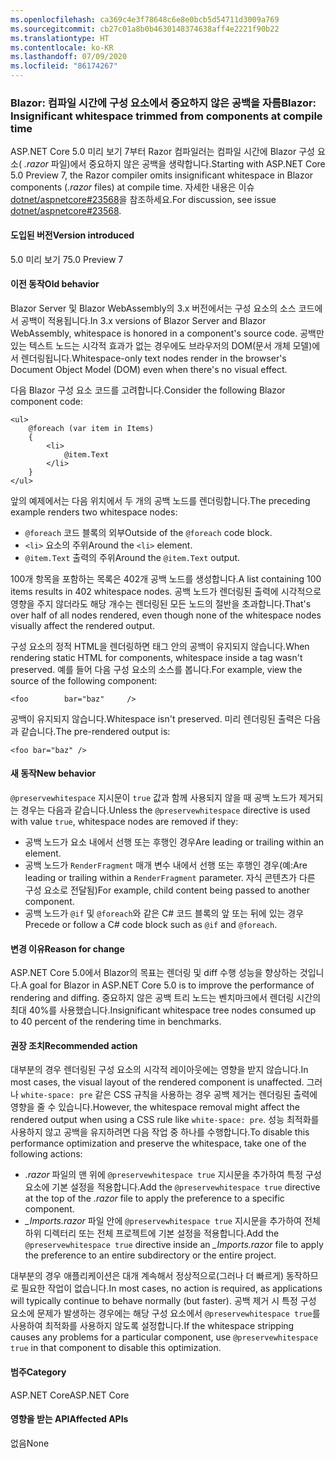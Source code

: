```yaml
---
ms.openlocfilehash: ca369c4e3f78648c6e8e0bcb5d54711d3009a769
ms.sourcegitcommit: cb27c01a8b0b4630148374638aff4e2221f90b22
ms.translationtype: HT
ms.contentlocale: ko-KR
ms.lasthandoff: 07/09/2020
ms.locfileid: "86174267"
---
```

### <a name="blazor-insignificant-whitespace-trimmed-from-components-at-compile-time"></a><span data-ttu-id="7a866-101">Blazor: 컴파일 시간에 구성 요소에서 중요하지 않은 공백을 자름</span><span class="sxs-lookup"><span data-stu-id="7a866-101">Blazor: Insignificant whitespace trimmed from components at compile time</span></span>

<span data-ttu-id="7a866-102">ASP.NET Core 5.0 미리 보기 7부터 Razor 컴파일러는 컴파일 시간에 Blazor 구성 요소( *.razor* 파일)에서 중요하지 않은 공백을 생략합니다.</span><span class="sxs-lookup"><span data-stu-id="7a866-102">Starting with ASP.NET Core 5.0 Preview 7, the Razor compiler omits insignificant whitespace in Blazor components (*.razor* files) at compile time.</span></span> <span data-ttu-id="7a866-103">자세한 내용은 이슈 [dotnet/aspnetcore#23568](https://github.com/dotnet/aspnetcore/issues/23568)을 참조하세요.</span><span class="sxs-lookup"><span data-stu-id="7a866-103">For discussion, see issue [dotnet/aspnetcore#23568](https://github.com/dotnet/aspnetcore/issues/23568).</span></span>

#### <a name="version-introduced"></a><span data-ttu-id="7a866-104">도입된 버전</span><span class="sxs-lookup"><span data-stu-id="7a866-104">Version introduced</span></span>

<span data-ttu-id="7a866-105">5.0 미리 보기 7</span><span class="sxs-lookup"><span data-stu-id="7a866-105">5.0 Preview 7</span></span>

#### <a name="old-behavior"></a><span data-ttu-id="7a866-106">이전 동작</span><span class="sxs-lookup"><span data-stu-id="7a866-106">Old behavior</span></span>

<span data-ttu-id="7a866-107">Blazor Server 및 Blazor WebAssembly의 3.x 버전에서는 구성 요소의 소스 코드에서 공백이 적용됩니다.</span><span class="sxs-lookup"><span data-stu-id="7a866-107">In 3.x versions of Blazor Server and Blazor WebAssembly, whitespace is honored in a component's source code.</span></span> <span data-ttu-id="7a866-108">공백만 있는 텍스트 노드는 시각적 효과가 없는 경우에도 브라우저의 DOM(문서 개체 모델)에서 렌더링됩니다.</span><span class="sxs-lookup"><span data-stu-id="7a866-108">Whitespace-only text nodes render in the browser's Document Object Model (DOM) even when there's no visual effect.</span></span>

<span data-ttu-id="7a866-109">다음 Blazor 구성 요소 코드를 고려합니다.</span><span class="sxs-lookup"><span data-stu-id="7a866-109">Consider the following Blazor component code:</span></span>

```razor
<ul>
    @foreach (var item in Items)
    {
        <li>
            @item.Text
        </li>
    }
</ul>
```

<span data-ttu-id="7a866-110">앞의 예제에서는 다음 위치에서 두 개의 공백 노드를 렌더링합니다.</span><span class="sxs-lookup"><span data-stu-id="7a866-110">The preceding example renders two whitespace nodes:</span></span>

* <span data-ttu-id="7a866-111">`@foreach` 코드 블록의 외부</span><span class="sxs-lookup"><span data-stu-id="7a866-111">Outside of the `@foreach` code block.</span></span>
* <span data-ttu-id="7a866-112">`<li>` 요소의 주위</span><span class="sxs-lookup"><span data-stu-id="7a866-112">Around the `<li>` element.</span></span>
* <span data-ttu-id="7a866-113">`@item.Text` 출력의 주위</span><span class="sxs-lookup"><span data-stu-id="7a866-113">Around the `@item.Text` output.</span></span>

<span data-ttu-id="7a866-114">100개 항목을 포함하는 목록은 402개 공백 노드를 생성합니다.</span><span class="sxs-lookup"><span data-stu-id="7a866-114">A list containing 100 items results in 402 whitespace nodes.</span></span> <span data-ttu-id="7a866-115">공백 노드가 렌더링된 출력에 시각적으로 영향을 주지 않더라도 해당 개수는 렌더링된 모든 노드의 절반을 초과합니다.</span><span class="sxs-lookup"><span data-stu-id="7a866-115">That's over half of all nodes rendered, even though none of the whitespace nodes visually affect the rendered output.</span></span>

<span data-ttu-id="7a866-116">구성 요소의 정적 HTML을 렌더링하면 태그 안의 공백이 유지되지 않습니다.</span><span class="sxs-lookup"><span data-stu-id="7a866-116">When rendering static HTML for components, whitespace inside a tag wasn't preserved.</span></span> <span data-ttu-id="7a866-117">예를 들어 다음 구성 요소의 소스를 봅니다.</span><span class="sxs-lookup"><span data-stu-id="7a866-117">For example, view the source of the following component:</span></span>

```razor
<foo        bar="baz"     />
```

<span data-ttu-id="7a866-118">공백이 유지되지 않습니다.</span><span class="sxs-lookup"><span data-stu-id="7a866-118">Whitespace isn't preserved.</span></span> <span data-ttu-id="7a866-119">미리 렌더링된 출력은 다음과 같습니다.</span><span class="sxs-lookup"><span data-stu-id="7a866-119">The pre-rendered output is:</span></span>

```razor
<foo bar="baz" />
```

#### <a name="new-behavior"></a><span data-ttu-id="7a866-120">새 동작</span><span class="sxs-lookup"><span data-stu-id="7a866-120">New behavior</span></span>

<span data-ttu-id="7a866-121">`@preservewhitespace` 지시문이 `true` 값과 함께 사용되지 않을 때 공백 노드가 제거되는 경우는 다음과 같습니다.</span><span class="sxs-lookup"><span data-stu-id="7a866-121">Unless the `@preservewhitespace` directive is used with value `true`, whitespace nodes are removed if they:</span></span>

* <span data-ttu-id="7a866-122">공백 노드가 요소 내에서 선행 또는 후행인 경우</span><span class="sxs-lookup"><span data-stu-id="7a866-122">Are leading or trailing within an element.</span></span>
* <span data-ttu-id="7a866-123">공백 노드가 `RenderFragment` 매개 변수 내에서 선행 또는 후행인 경우(예:</span><span class="sxs-lookup"><span data-stu-id="7a866-123">Are leading or trailing within a `RenderFragment` parameter.</span></span> <span data-ttu-id="7a866-124">자식 콘텐츠가 다른 구성 요소로 전달됨)</span><span class="sxs-lookup"><span data-stu-id="7a866-124">For example, child content being passed to another component.</span></span>
* <span data-ttu-id="7a866-125">공백 노드가 `@if` 및 `@foreach`와 같은 C# 코드 블록의 앞 또는 뒤에 있는 경우</span><span class="sxs-lookup"><span data-stu-id="7a866-125">Precede or follow a C# code block such as `@if` and `@foreach`.</span></span>

#### <a name="reason-for-change"></a><span data-ttu-id="7a866-126">변경 이유</span><span class="sxs-lookup"><span data-stu-id="7a866-126">Reason for change</span></span>

<span data-ttu-id="7a866-127">ASP.NET Core 5.0에서 Blazor의 목표는 렌더링 및 diff 수행 성능을 향상하는 것입니다.</span><span class="sxs-lookup"><span data-stu-id="7a866-127">A goal for Blazor in ASP.NET Core 5.0 is to improve the performance of rendering and diffing.</span></span> <span data-ttu-id="7a866-128">중요하지 않은 공백 트리 노드는 벤치마크에서 렌더링 시간의 최대 40%를 사용했습니다.</span><span class="sxs-lookup"><span data-stu-id="7a866-128">Insignificant whitespace tree nodes consumed up to 40 percent of the rendering time in benchmarks.</span></span>

#### <a name="recommended-action"></a><span data-ttu-id="7a866-129">권장 조치</span><span class="sxs-lookup"><span data-stu-id="7a866-129">Recommended action</span></span>

<span data-ttu-id="7a866-130">대부분의 경우 렌더링된 구성 요소의 시각적 레이아웃에는 영향을 받지 않습니다.</span><span class="sxs-lookup"><span data-stu-id="7a866-130">In most cases, the visual layout of the rendered component is unaffected.</span></span> <span data-ttu-id="7a866-131">그러나 `white-space: pre` 같은 CSS 규칙을 사용하는 경우 공백 제거는 렌더링된 출력에 영향을 줄 수 있습니다.</span><span class="sxs-lookup"><span data-stu-id="7a866-131">However, the whitespace removal might affect the rendered output when using a CSS rule like `white-space: pre`.</span></span> <span data-ttu-id="7a866-132">성능 최적화를 사용하지 않고 공백을 유지하려면 다음 작업 중 하나를 수행합니다.</span><span class="sxs-lookup"><span data-stu-id="7a866-132">To disable this performance optimization and preserve the whitespace, take one of the following actions:</span></span>

* <span data-ttu-id="7a866-133">*.razor* 파일의 맨 위에 `@preservewhitespace true` 지시문을 추가하여 특정 구성 요소에 기본 설정을 적용합니다.</span><span class="sxs-lookup"><span data-stu-id="7a866-133">Add the `@preservewhitespace true` directive at the top of the *.razor* file to apply the preference to a specific component.</span></span>
* <span data-ttu-id="7a866-134">*_Imports.razor* 파일 안에 `@preservewhitespace true` 지시문을 추가하여 전체 하위 디렉터리 또는 전체 프로젝트에 기본 설정을 적용합니다.</span><span class="sxs-lookup"><span data-stu-id="7a866-134">Add the `@preservewhitespace true` directive inside an *_Imports.razor* file to apply the preference to an entire subdirectory or the entire project.</span></span>

<span data-ttu-id="7a866-135">대부분의 경우 애플리케이션은 대개 계속해서 정상적으로(그러나 더 빠르게) 동작하므로 필요한 작업이 없습니다.</span><span class="sxs-lookup"><span data-stu-id="7a866-135">In most cases, no action is required, as applications will typically continue to behave normally (but faster).</span></span> <span data-ttu-id="7a866-136">공백 제거 시 특정 구성 요소에 문제가 발생하는 경우에는 해당 구성 요소에서 `@preservewhitespace true`를 사용하여 최적화를 사용하지 않도록 설정합니다.</span><span class="sxs-lookup"><span data-stu-id="7a866-136">If the whitespace stripping causes any problems for a particular component, use `@preservewhitespace true` in that component to disable this optimization.</span></span>

#### <a name="category"></a><span data-ttu-id="7a866-137">범주</span><span class="sxs-lookup"><span data-stu-id="7a866-137">Category</span></span>

<span data-ttu-id="7a866-138">ASP.NET Core</span><span class="sxs-lookup"><span data-stu-id="7a866-138">ASP.NET Core</span></span>

#### <a name="affected-apis"></a><span data-ttu-id="7a866-139">영향을 받는 API</span><span class="sxs-lookup"><span data-stu-id="7a866-139">Affected APIs</span></span>

<span data-ttu-id="7a866-140">없음</span><span class="sxs-lookup"><span data-stu-id="7a866-140">None</span></span>

<!--

#### Affected APIs

Not detectable via API analysis

-->
